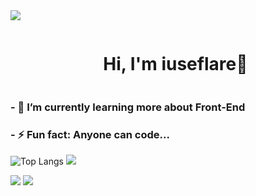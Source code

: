 <!--horizontal divider(gradiant)-->
<img src="https://user-images.githubusercontent.com/73097560/115834477-dbab4500-a447-11eb-908a-139a6edaec5c.gif">

<!--h1 without bottom border-->
<div id="user-content-toc">
  <ul align="center">
    <summary><h1 style="display: inline-block">Hi, I'm iuseflare👋</h1></summary>
  </ul>
</div>

### - 🌱 I’m currently learning more about Front-End
### - ⚡ Fun fact: Anyone can code...

![Top Langs](https://github-readme-stats-git-masterrstaa-rickstaa.vercel.app/api/top-langs/?username=wfsecs&layout=compact&theme=dark)
<img src="https://skillicons.dev/icons?i=git,github,html,js,linux,py,vscode&perline=14" />

  
[![](https://visitcount.itsvg.in/api?id=iuseflare&icon=3&color=6)](https://visitcount.itsvg.in)
<img src="https://user-images.githubusercontent.com/73097560/115834477-dbab4500-a447-11eb-908a-139a6edaec5c.gif">
